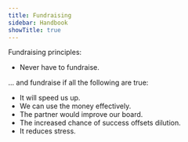 ```yaml
---
title: Fundraising
sidebar: Handbook
showTitle: true
---
```


Fundraising principles:

* Never have to fundraise.

... and fundraise if all the following are true:

* It will speed us up.
* We can use the money effectively.
* The partner would improve our board.
* The increased chance of success offsets dilution.
* It reduces stress.
